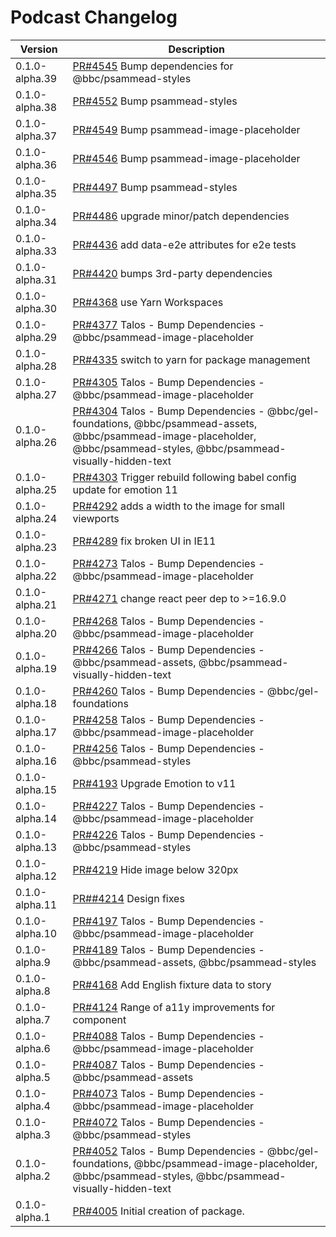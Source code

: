 # Podcast Changelog

<!-- prettier-ignore -->
| Version | Description |
|---------|-------------|
| 0.1.0-alpha.39 | [PR#4545](https://github.com/bbc/psammead/pull/4545) Bump dependencies for @bbc/psammead-styles |
| 0.1.0-alpha.38 | [PR#4552](https://github.com/bbc/psammead/pull/4552) Bump psammead-styles |
| 0.1.0-alpha.37 | [PR#4549](https://github.com/bbc/psammead/pull/4549) Bump psammead-image-placeholder |
| 0.1.0-alpha.36 | [PR#4546](https://github.com/bbc/psammead/pull/4546) Bump psammead-image-placeholder |
| 0.1.0-alpha.35 | [PR#4497](https://github.com/bbc/psammead/pull/4497) Bump psammead-styles |
| 0.1.0-alpha.34 | [PR#4486](https://github.com/bbc/psammead/pull/4486) upgrade minor/patch dependencies |
| 0.1.0-alpha.33 | [PR#4436](https://github.com/bbc/psammead/pull/4436) add data-e2e attributes for e2e tests |
| 0.1.0-alpha.31 | [PR#4420](https://github.com/bbc/psammead/pull/4420) bumps 3rd-party dependencies |
| 0.1.0-alpha.30 | [PR#4368](https://github.com/bbc/psammead/pull/4368) use Yarn Workspaces |
| 0.1.0-alpha.29 | [PR#4377](https://github.com/bbc/psammead/pull/4377) Talos - Bump Dependencies - @bbc/psammead-image-placeholder |
| 0.1.0-alpha.28 | [PR#4335](https://github.com/bbc/psammead/pull/4335) switch to yarn for package management |
| 0.1.0-alpha.27 | [PR#4305](https://github.com/bbc/psammead/pull/4305) Talos - Bump Dependencies - @bbc/psammead-image-placeholder |
| 0.1.0-alpha.26 | [PR#4304](https://github.com/bbc/psammead/pull/4304) Talos - Bump Dependencies - @bbc/gel-foundations, @bbc/psammead-assets, @bbc/psammead-image-placeholder, @bbc/psammead-styles, @bbc/psammead-visually-hidden-text |
| 0.1.0-alpha.25 | [PR#4303](https://github.com/bbc/psammead/pull/4303) Trigger rebuild following babel config update for emotion 11 |
| 0.1.0-alpha.24 | [PR#4292](https://github.com/bbc/psammead/pull/4292) adds a width to the image for small viewports |
| 0.1.0-alpha.23 | [PR#4289](https://github.com/bbc/psammead/pull/4289) fix broken UI in IE11 |
| 0.1.0-alpha.22 | [PR#4273](https://github.com/bbc/psammead/pull/4273) Talos - Bump Dependencies - @bbc/psammead-image-placeholder |
| 0.1.0-alpha.21 | [PR#4271](https://github.com/bbc/psammead/pull/4271) change react peer dep to >=16.9.0 |
| 0.1.0-alpha.20 | [PR#4268](https://github.com/bbc/psammead/pull/4268) Talos - Bump Dependencies - @bbc/psammead-image-placeholder |
| 0.1.0-alpha.19 | [PR#4266](https://github.com/bbc/psammead/pull/4266) Talos - Bump Dependencies - @bbc/psammead-assets, @bbc/psammead-visually-hidden-text |
| 0.1.0-alpha.18 | [PR#4260](https://github.com/bbc/psammead/pull/4260) Talos - Bump Dependencies - @bbc/gel-foundations |
| 0.1.0-alpha.17 | [PR#4258](https://github.com/bbc/psammead/pull/4258) Talos - Bump Dependencies - @bbc/psammead-image-placeholder |
| 0.1.0-alpha.16 | [PR#4256](https://github.com/bbc/psammead/pull/4256) Talos - Bump Dependencies - @bbc/psammead-styles |
| 0.1.0-alpha.15 | [PR#4193](https://github.com/bbc/psammead/pull/4193) Upgrade Emotion to v11 |
| 0.1.0-alpha.14 | [PR#4227](https://github.com/bbc/psammead/pull/4227) Talos - Bump Dependencies - @bbc/psammead-image-placeholder |
| 0.1.0-alpha.13 | [PR#4226](https://github.com/bbc/psammead/pull/4226) Talos - Bump Dependencies - @bbc/psammead-styles |
| 0.1.0-alpha.12 | [PR#4219](https://github.com/bbc/psammead/pull/#4219) Hide image below 320px|
| 0.1.0-alpha.11 | [PR##4214](https://github.com/bbc/psammead/pull/#4214) Design fixes|
| 0.1.0-alpha.10 | [PR#4197](https://github.com/bbc/psammead/pull/4197) Talos - Bump Dependencies - @bbc/psammead-image-placeholder |
| 0.1.0-alpha.9 | [PR#4189](https://github.com/bbc/psammead/pull/4189) Talos - Bump Dependencies - @bbc/psammead-assets, @bbc/psammead-styles |
| 0.1.0-alpha.8 | [PR#4168](https://github.com/bbc/psammead/pull/4168) Add English fixture data to story |
| 0.1.0-alpha.7 | [PR#4124](https://github.com/bbc/psammead/pull/4124) Range of a11y improvements for component |
| 0.1.0-alpha.6 | [PR#4088](https://github.com/bbc/psammead/pull/4088) Talos - Bump Dependencies - @bbc/psammead-image-placeholder |
| 0.1.0-alpha.5 | [PR#4087](https://github.com/bbc/psammead/pull/4087) Talos - Bump Dependencies - @bbc/psammead-assets |
| 0.1.0-alpha.4 | [PR#4073](https://github.com/bbc/psammead/pull/4073) Talos - Bump Dependencies - @bbc/psammead-image-placeholder |
| 0.1.0-alpha.3 | [PR#4072](https://github.com/bbc/psammead/pull/4072) Talos - Bump Dependencies - @bbc/psammead-styles |
| 0.1.0-alpha.2 | [PR#4052](https://github.com/bbc/psammead/pull/4052) Talos - Bump Dependencies - @bbc/gel-foundations, @bbc/psammead-image-placeholder, @bbc/psammead-styles, @bbc/psammead-visually-hidden-text |
| 0.1.0-alpha.1 | [PR#4005](https://github.com/bbc/psammead/pull/4005) Initial creation of package. |
